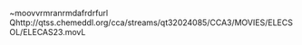    ~moov   vrmra   nrmda   frdrf    url    Qhttp://qtss.chemeddl.org/cca/streams/qt32024085/CCA3/MOVIES/ELECSOL/ELECAS23.mov L

